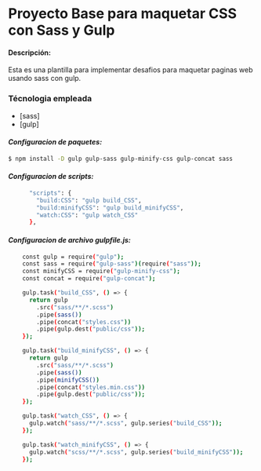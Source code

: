 # Proyecto Base para maquetar CSS con Sass y Gulp

#### Descripción:

Esta es una plantilla para implementar desafios para maquetar paginas web usando sass con gulp.

### Técnologia empleada

- [sass]
- [gulp]

#### _**Configuracion de paquetes:**_

```sh
$ npm install -D gulp gulp-sass gulp-minify-css gulp-concat sass
```

#### _**Configuracion de scripts:**_

```sh
	  "scripts": {
		"build:CSS": "gulp build_CSS",
		"build:minifyCSS": "gulp build_minifyCSS",
		"watch:CSS": "gulp watch_CSS"
	  },
```

#### _**Configuracion de archivo gulpfile.js:**_

```sh
	const gulp = require("gulp");
	const sass = require("gulp-sass")(require("sass"));
	const minifyCSS = require("gulp-minify-css");
	const concat = require("gulp-concat");

	gulp.task("build_CSS", () => {
	  return gulp
		.src("sass/**/*.scss")
		.pipe(sass())
		.pipe(concat("styles.css"))
		.pipe(gulp.dest("public/css"));
	});

	gulp.task("build_minifyCSS", () => {
	  return gulp
		.src("sass/**/*.scss")
		.pipe(sass())
		.pipe(minifyCSS())
		.pipe(concat("styles.min.css"))
		.pipe(gulp.dest("public/css"));
	});

	gulp.task("watch_CSS", () => {
	  gulp.watch("sass/**/*.scss", gulp.series("build_CSS"));
	});

	gulp.task("watch_minifyCSS", () => {
	  gulp.watch("scss/**/*.scss", gulp.series("build_minifyCSS"));
	});
```
